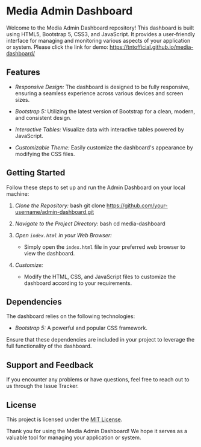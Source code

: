 # Media Admin Dashboard

Welcome to the Media Admin Dashboard repository! This dashboard is built using HTML5, Bootstrap 5, CSS3, and JavaScript. It provides a user-friendly interface for managing and monitoring various aspects of your application or system.
Please click the link for demo: https://tntofficial.github.io/media-dashboard/
## Features

- *Responsive Design:* The dashboard is designed to be fully responsive, ensuring a seamless experience across various devices and screen sizes.

- *Bootstrap 5:* Utilizing the latest version of Bootstrap for a clean, modern, and consistent design.

- *Interactive Tables:* Visualize data with interactive tables powered by JavaScript.

- *Customizable Theme:* Easily customize the dashboard's appearance by modifying the CSS files.

## Getting Started

Follow these steps to set up and run the Admin Dashboard on your local machine:

1. *Clone the Repository:*
    bash
    git clone https://github.com/your-username/admin-dashboard.git
    

2. *Navigate to the Project Directory:*
    bash
    cd media-dashboard
    

3. *Open `index.html` in your Web Browser:*
    - Simply open the `index.html` file in your preferred web browser to view the dashboard.

4. *Customize:*
    - Modify the HTML, CSS, and JavaScript files to customize the dashboard according to your requirements.

## Dependencies

The dashboard relies on the following technologies:

- *Bootstrap 5:* A powerful and popular CSS framework.

Ensure that these dependencies are included in your project to leverage the full functionality of the dashboard.

## Support and Feedback

If you encounter any problems or have questions, feel free to reach out to us through the Issue Tracker.

## License

This project is licensed under the [MIT License](LICENSE.md).

Thank you for using the Media Admin Dashboard! We hope it serves as a valuable tool for managing your application or system.
